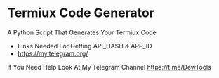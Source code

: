 # Termiux Code Generator
A Python Script That Generates Your Termiux Code

- Links Needed For Getting API_HASH & APP_ID
- https://my.telegram.org/

If You Need Help Look At My Telegram Channel 
https://t.me/DewTools
